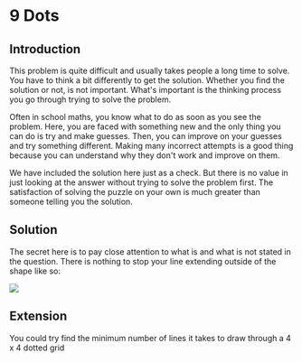 # 9 Dots

## Introduction

This problem is quite difficult and usually takes people a long time to solve. You have to think a bit differently to get the solution. Whether you find the solution or not, is not important. What's important is the thinking process you go through trying to solve the problem.

Often in school maths, you know what to do as soon as you see the problem. Here, you are faced with something new and the only thing you can do is try and make guesses. Then, you can improve on your guesses and try something different. Making many incorrect attempts is a good thing because you can understand why they don't work and improve on them.

We have included the solution here just as a check. But there is no value in just looking at the answer without trying to solve the problem first. The satisfaction of solving the puzzle on your own is much greater than someone telling you the solution.

## Solution

The secret here is to pay close attention to what is and what is not stated in the question. There is nothing to stop your line extending outside of the shape like so:

![](https://github.com/supportingami/sami-maths-club/blob/master/maths-club-pack/images/9-dots-2.png?raw=true)

## Extension

You could try find the minimum number of lines it takes to draw through a 4 x 4 dotted grid
